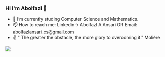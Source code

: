 ### Hi I'm Abolfazl 👋


- 🌱 I’m currently studing Computer Science and Mathematics.
- 📫 How to reach me: Linkedin-> Abolfazl A.Ansari OR Email: abolfazlansari.cs@gmail.com
- ✌ " The greater the obstacle, the more glory to overcoming it." Molière 

<img src="https://github-readme-stats.vercel.app/api?username=abolfazlaansari&&show_icons=true&title_color=ffffff&icon_color=bb2acf&text_color=daf7dc&bg_color=191919">
